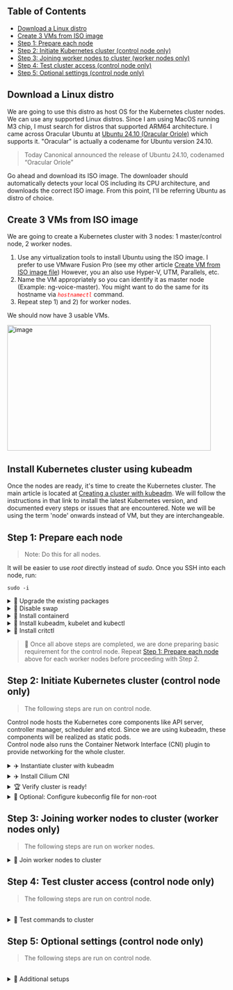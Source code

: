 ## Table of Contents

- [Download a Linux distro](#download-a-linux-distro)
- [Create 3 VMs from ISO image](#create-3-vms-from-iso-image)
- [Step 1: Prepare each node](#step-1-prepare-each-node)
- [Step 2: Initiate Kubernetes cluster (control node only)](#step-2-initiate-kubernetes-cluster-control-node-only)
- [Step 3: Joining worker nodes to cluster (worker nodes only)](#step-3-joining-worker-nodes-to-cluster-worker-nodes-only)
- [Step 4: Test cluster access (control node only)](#step-4-test-cluster-access-control-node-only)
- [Step 5: Optional settings (control node only)](#step-5-optional-settings-control-node-only)

## Download a Linux distro 
We are going to use this distro as host OS for the Kubernetes cluster nodes. 
We can use any supported Linux distros. Since I am using MacOS running M3 chip, I must search for distros that supported ARM64 architecture. 
I came across Oracular Ubuntu at [Ubuntu 24.10 (Oracular Oriole)](https://cdimage.ubuntu.com/releases/oracular/release/) which supports it.
"Oracular" is actually a codename for Ubuntu version 24.10.

> Today Canonical announced the release of Ubuntu 24.10, codenamed “Oracular Oriole”

Go ahead and download its ISO image. The downloader should automatically detects your local OS including its CPU architecture, and downloads the correct ISO image. 
From this point, I'll be referring Ubuntu as distro of choice.

## Create 3 VMs from ISO image

We are going to create a Kubernetes cluster with 3 nodes: 1 master/control node, 2 worker nodes.

1. Use any virtualization tools to install Ubuntu using the ISO image.
   I prefer to use VMware Fusion Pro (see my other article [Create VM from ISO image file](https://github.com/faizyakob/my-linux-repo/blob/main/Create%20VM%20from%20ISO%20image%20file.md))
   However, you an also use Hyper-V, UTM, Parallels, etc.
2. Name the VM appropriately so you can identify it as master node (Example: ng-voice-master). You might want to do the same for its hostname via <code style="color : red">*hostnamectl*</code> command. 
3. Repeat step 1) and 2) for worker nodes.

We should now have 3 usable VMs.


<img width="468" height="288" alt="image" src="https://github.com/user-attachments/assets/f4923585-3198-4ea2-9cb8-f1d80034633e" />


## Install Kubernetes cluster using kubeadm
Once the nodes are ready, it's time to create the Kubernetes cluster. The main article is located at [Creating a cluster with kubeadm](https://kubernetes.io/docs/setup/production-environment/tools/kubeadm/create-cluster-kubeadm/). We will follow the instructions in that link to install the latest Kubernetes version, and documented every steps or issues that are encountered. 
Note we will be using the term 'node' onwards instead of VM, but they are interchangeable. 

## Step 1: Prepare each node

> Note: Do this for all nodes.

It will be easier to use *root* directly instead of *sudo*. Once you SSH into each node, run:

```
sudo -i
```

<details>
  <summary>🔧 Upgrade the existing packages</summary><br>

```
apt-get update && apt-get upgrade -y
```
</details>

<details>
  <summary>🚫 Disable swap</summary><br>

This step is **IMPORTANT**, otherwise the cluster instantiation will fail later. 
> The reason behind disabling swap is to avoid some Kubernetes contents being written to temporary filesystem (tmpfs).<br>

```
swapoff -a
sed -i '/\/swap\.img/ s/^/#/' /etc/fstab
```

Double check the last swap line is commented out successfully. If not, do so manually by editing the /etc/fstab file.
<img width="1700" height="288" alt="image" src="https://github.com/user-attachments/assets/037e5271-7b97-4a3d-89df-f6c32913636a" />
</details>

<details>
  <summary>🚀 Install containerd</summary><br>

Containerd is the default CRI for Kubernetes. As with all modern Linux distros, we need to configure it to use systemd as cgroup driver.<br>

1. Download containerd from Docker, and add it to local repository list: 

```
install -m 0755 -d /etc/apt/keyrings
curl -fsSL https://download.docker.com/linux/ubuntu/gpg -o /etc/apt/keyrings/docker.asc
chmod a+r /etc/apt/keyrings/docker.asc
echo \
  "deb [arch=$(dpkg --print-architecture) signed-by=/etc/apt/keyrings/docker.asc] https://download.docker.com/linux/ubuntu \
  $(. /etc/os-release && echo "$VERSION_CODENAME") stable" | \
  tee /etc/apt/sources.list.d/docker.list > /dev/null
```

2. Update packages and install containerd: 

```
apt-get update
apt-get install containerd.io -y
```

3. Configure containerd to use systemd as cgroup driver:

```
mkdir -p /etc/containerd
containerd config default | tee /etc/containerd/config.toml
sed -e 's/SystemdCgroup = false/SystemdCgroup = true/g' -i /etc/containerd/config.toml
systemctl restart containerd
systemctl enable containerd
```

4. Configure containerd to load _overlay_ and _br_netfilter_ modules:

```
cat <<EOF | tee /etc/modules-load.d/containerd.conf
overlay
br_netfilter
EOF
```

5. Enable kernel parameters to allow traffic forwarding:

```
cat << EOF | tee /etc/sysctl.d/kubernetes.conf
net.bridge.bridge-nf-call-ip6tables = 1
net.bridge.bridge-nf-call-iptables = 1
net.ipv4.ip_forward = 1
EOF
```

6. Load the configured modules to make them effective:

```
modprobe overlay
modprobe br_netfilter
sysctl --system
```

7. Verify containerd is running:
   > If everything is done correctly, containerd should be running at this point. If not, recheck previous steps that could have been missed.

```
systemctl status containerd
```
<img width="1858" height="494" alt="image" src="https://github.com/user-attachments/assets/bf05bd99-ef5a-4746-9eb6-5a89656822ac" /><br>
</details>

<details>
  <summary>🚀 Install kubeadm, kubelet and kubectl</summary><br>

All three components are necessary for Kubernetes custer to run. <br>

✅ kubeadm : Main tool for bootstrapping the cluster <br>
✅ kubelet : Critical component that runs on every node, tasked with running containers and pods. <br>
✅ kubectl : CLI to interact with Kubernetes cluster. It talks directly to API server. <br>

1. Add Kubernetes directory to the local repository list.
   > At the time of writing, latest Kubernetes version is v1.33.2, so we will use that.
   > Check [Release History](https://kubernetes.io/releases/) to verify the latest version.


```
curl -fsSL https://pkgs.k8s.io/core:/stable:/v1.33/deb/Release.key | gpg --dearmor -o /etc/apt/keyrings/kubernetes-apt-keyring.gpg
echo 'deb [signed-by=/etc/apt/keyrings/kubernetes-apt-keyring.gpg] https://pkgs.k8s.io/core:/stable:/v1.33/deb/ /' | tee /etc/apt/sources.list.d/kubernetes.list
```

2. Update the node, install the packages and lock the version of each component.
   > Locking the version is necessary to prevent automatic upgrades.
   > If not sure of the supported version, use <code style="color : red">*apt-cache madison*</code> command to verify.

```
apt-get update
apt-get install -y kubelet=1.33.2-1.1 kubeadm=1.33.2-1.1 kubectl=1.33.2-1.1
apt-mark hold kubelet kubeadm kubectl
```

3. Enable the kubelet.
   > Once kubelet is enabled, it will be looping in "activating" mode. This is expected, until we run <code style="color : red">*kubeadm --init*</code> command later. 

```
systemctl enable --now kubelet
```
<img width="3170" height="432" alt="image" src="https://github.com/user-attachments/assets/5cbba5fc-5b42-4962-8824-5ce4d03fdb3f" /><br>
</details>
   
<details>
  <summary>🚀 Install critctl</summary><br>

<br>
Like kubectl, crictl is the CRI tool that kubelet uses to talk to container runtimes (containerd).

> Check the latest crictl version on [CRICTL releases](https://github.com/kubernetes-sigs/cri-tools/releases).

```
export CRICTL_VERSION="v1.33.0"
export CRICTL_ARCH=$(dpkg --print-architecture)
wget https://github.com/kubernetes-sigs/cri-tools/releases/download/$CRICTL_VERSION/crictl-$CRICTL_VERSION-linux-$CRICTL_ARCH.tar.gz
wget https://github.com/kubernetes-sigs/cri-tools/releases/download/$CRICTL_VERSION/crictl-$CRICTL_VERSION-linux-$CRICTL_ARCH.tar.gz
rm -f crictl-$CRICTL_VERSION-linux-$CRICTL_ARCH.tar.gz
```

Verify critctl is installed.<br>
It should show the critctl version. Ignore the warning message ⚠️ . 

```
crictl version
```
<br>
<img width="3126" height="358" alt="image" src="https://github.com/user-attachments/assets/d71c5b76-6815-401c-9ff8-833519efd1c4" />
<br>

</details>

>📌  Once all above steps are completed, we are done preparing basic requirement for the control node. Repeat [Step 1: Prepare each node](#step-1-prepare-each-node) above for each worker nodes before proceeding with Step 2.


## Step 2: Initiate Kubernetes cluster (control node only)
> The following steps are run on control node.

Control node hosts the Kubernetes core components like API server, controller manager, scheduler and etcd. Since we are using kubeadm, these components will be realized as static pods.<br>
Control node also runs the Container Network Interface (CNI) plugin to provide networking for the whole cluster.<br>

<details>
  <summary>✈️ Instantiate cluster with kubeadm</summary><br>

We instantiate the cluster by using kubeadm. It will install the Kubernetes core components and generate necessary configuration files.

```
kubeadm init --kubernetes-version 1.33.2 --pod-network-cidr 192.168.0.0/16 --v=5
```
> Note: We also provide the _--pod-network-cidr_ option to let kubeadm knows the pod CIDR we want to use. 

It will take a couple of minutes for the control plane to initiate. Instantiation logs will be output to the screen during the process.
<br>
<br>
<img width="1680" height="524" alt="image" src="https://github.com/user-attachments/assets/327f9ece-e72d-4583-9104-707bea739cad" />

There are few additional suggestions in the finished output related to the config file, which is recommended to be run. 

```
export KUBECONFIG=/etc/kubernetes/admin.conf
```

</details>

<details>
  <summary>✈️ Install Cilium CNI</summary><br>

We still need a CNI plugin for cluster networking.<br>
We will be using [Cilium](https://cilium.io/) as I found it the most straighforward in terms of installation.<br>

1. Download CNI binary, verify the sum and move it to correct location. <br>

```
export CILIUM_VERSION=$(curl -s https://raw.githubusercontent.com/cilium/cilium-cli/main/stable.txt)
export CILIUM_ARCH=$(dpkg --print-architecture)
# Download the Cilium CLI binary and its sha256sum
curl -L --fail --remote-name-all https://github.com/cilium/cilium-cli/releases/download/$CILIUM_VERSION/cilium-linux-$CILIUM_ARCH.tar.gz{,.sha256sum}

# Verify sha256sum
sha256sum --check cilium-linux-$CILIUM_ARCH.tar.gz.sha256sum

# Move binary to correct location and remove tarball
tar xzvf cilium-linux-$CILIUM_ARCH.tar.gz -C /usr/local/bin 
rm cilium-linux-$CILIUM_ARCH.tar.gz{,.sha256sum}
```
<br>
2. Verify Cilium CNI is installed.

<br>

```
cilium version --client
```

<img width="1158" height="164" alt="image" src="https://github.com/user-attachments/assets/8212ed11-ae75-4066-99ef-962ad1159091" /><br>
<br>

3. Install Cilium network plugin, and wait for the CNI plugin to be installed.

<br>

```
cilium install
```

<br>
<img width="956" height="174" alt="image" src="https://github.com/user-attachments/assets/02c59a28-f6d6-4f5d-b4e2-64aecfce9c24" />
<br>

```
cilium status --wait
```

<br>

After few minutes, Cilium should successfully installed and running. Verify everything is OK✅ from the output. <br>

<img width="1734" height="798" alt="image" src="https://github.com/user-attachments/assets/ba94c8ed-9c9a-4464-83f3-cbc5c38fa092" />



</details>

<details>
  <summary>🏆 Verify cluster is ready!</summary><br>
<br>

Once CNI is installed, the Kubernetes cluster should be ready, albeit only consisting a control plane for now.<br>

```
kubetl get nodes
```
<br>

<img width="1178" height="148" alt="image" src="https://github.com/user-attachments/assets/d9cada56-336f-46a0-831d-dac127cfd92d" /><br>

<br>

We now should run <code style="color : red">*kubeadm token*</code> command to generate token for worker nodes to join our cluster.
<br>

```
kubeadm token create --print-join-command
```
<br>

Keep note of the output that is generated, as we will use it for next step.
<br>
<img width="3168" height="130" alt="image" src="https://github.com/user-attachments/assets/e6e2cf0f-bfde-4a59-bd60-431e8c59f0ea" />


<br>

Proceed with [Step 3: Joining worker nodes to cluster (worker nodes only)](#step-3-joining-worker-nodes-to-cluster-worker-nodes-only).

<br>


</details>

<details>
  <summary>🍤 Optional: Configure kubeconfig file for non-root</summary><br>
<br>

If you did not run the recommended config file configuration during the kubeadm instantiation previously, now would be the good time to run it.<br>

```
mkdir -p $HOME/.kube
sudo cp -i /etc/kubernetes/admin.conf $HOME/.kube/config
sudo chown $(id -u):$(id -g) $HOME/.kube/config
```

<br>

> The above configures kubeconfig file if you are planning to run the <code style="color : red">*kubectl*</code> commands using non-root user.
> Using non-root user is preferable compares to root user, which has maximum privileges. 

</details>

## Step 3: Joining worker nodes to cluster (worker nodes only)
> The following steps are run on worker nodes.

<details>
  <summary>🎯 Join worker nodes to cluster</summary><br>
<br>

1. SSH into each worker node as root.
2. Use the output of <code style="color : red">*kubeadm token*</code> command generated at the end of [Step 2: Initiate Kubernetes cluster (control node only)](#step-2-initiate-kubernetes-cluster-control-node-only), and run it on each worker node.
   <br>
   
   ```
   kubeadm join 172.16.121.176:6443 --token tdt1au.wcnly2j31r6rsg75 --discovery-token-ca-cert-hash sha256:<hashed value....>
   ```
   <br>
   The worker nodes successfully joined the cluster if you managed to get the output "_This node has joined the cluster_".   
   
   <br>
   <img width="1202" height="329" alt="image" src="https://github.com/user-attachments/assets/71959d9f-d1c8-4a2b-b200-11740937f265" />
   <br>
   <br>
   <img width="1204" height="327" alt="image" src="https://github.com/user-attachments/assets/dae10477-355f-4e00-8b11-e710d4573747" />
   <br>
<br>

3. Proceed to [Step 4: Test cluster access (control node only)](#step-4-test-cluster-access-control-node-only).
   
</details>

## Step 4: Test cluster access (control node only)
> The following steps are run on control node.

<br>
<details>
  <summary>🎯 Test commands to cluster </summary><br>
<br>

Back on control node, run <code style="color : red">*kubectl get nodes*</code> command as root.<br>
You should now see all 3 nodes in the cluster. <br>
> Note: If you also configured the config file for non-root user, you should be able to run the command as that user as well.
<br>
<img width="1294" height="566" alt="image" src="https://github.com/user-attachments/assets/4778b7a0-ea07-479a-9d7f-a6a2c53efc4d" />
<br>

👑 At this point you already have a working Kubernetes cluster! 🎆 🎆 🎆 <br>
> Note: Every administrative actions are performed on the control node. You can sort of leave the worker nodes running in the background and focus on control node only.
<br>

Additionally, follow [Step 5: Optional settings (control node only)](#step-5-optional-settings-control-node-only) to make life easier working with Kubernetes.
   
</details>

## Step 5: Optional settings (control node only)
> The following steps are run on control node.

<br>
<details>
  <summary>🌴 Additional setups </summary><br>
<br>

To make managing the cluster more easier, we setup additonal settings like below.
This assume you will be using non-root user for managing the cluster, but you can repeat the step for root user as well if you wish. 
<br>

1. Install <code style="color : red">*kubectl*</code> completion
   Kubectl completion allow us to use tab completion in the commands, for well-known Kubernetes objects or existing resources.
   <br>
   
   ```
   source <(kubectl completion bash)
   echo "source <(kubectl completion bash)" >> ~/.bashrc
   ```
   <br>

2. Set alias "k" for <code style="color : red">*kubectl*</code> command.
   Alias makes the typing shorter.
   ```
   cat <<EOF | tee -a ~/.bashrc
   alias k=kubectl
   complete -o default -F __start_kubectl k
   EOF
   ```
   Now you can just run <code style="color : red">*k get nodes*</code> instead of <code style="color : red">*kubectl get nodes*</code>.
   <br>
   
3. Reload or source the bash profile.
   ```
   source ~/.bashrc
   ```
   
4. Install <code style="color : red">*jq*</code> and <code style="color : red">*strace*</code> for easier formatting and debugging respectively.
   ```
   sudo apt-get install jq strace -y
   ```
   
6. Install Helm, the de-facto standard for deploying applications on Kubeernetes cluster.
   ```
   curl -fsSL -o get_helm.sh https://raw.githubusercontent.com/helm/helm/main/scripts/get-helm-3
   chmod 700 get_helm.sh
   ./get_helm.sh
   ```

7. Install <code style="color : red">*etcdctl*</code> to interact with ETCD database on your cluster.
   ```
   sudo apt install etcd-client -y
   ```

8. Configure your text editor to ease YAML formatting.
   I am using vim, so I will configure the following in my ~/.vimrc file.
   ```
   cat <<EOF | tee -a ~/.vimrc
   set tabstop=2
   set expandtab
   set shiftwidth=2
   EOF
   ```
   
   


   
</details>






